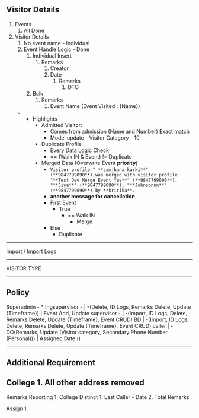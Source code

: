 Visitor Details
---
1. Events
	1. All Done
2. Visitor Details
	1. No event name - Individual
	2. Event Handle Logic - Done
		1. Individual Insert
			1. Remarks
				1. Creator
				2. Date
					1. Remarks
						1. DTO
		2. Bulk
			1. Remarks
				1. Event Name (Event Visited : {Name})
	* * Highlights
		* Admitted Visitor:
			* Comes from admission (Name and Number) Exact match
			* Model update - Visitor Category - 10
		* Duplicate Profile
			* Every Data Logic Check
			* == (Walk IN & Event) != Duplicate
		-  Merged Data (Overwrite Event **priority**)
			- `Visitor profile " **samjhana karki**" (**9847799090**) was merged with visitor profile "**Test Dev Merge Event Yes**" (**9847799090**), "**Jiya**" (**9847799090**), "**Johnsonnn**" (**9847799090**) by **kritika**.`
			- **another message for cancellation**
			- First Event
				- True
					- == Walk IN
						- Merge
			- Else
				- Duplicate



---
Import / Import Logs

-----
VISITOR TYPE

---

Policy
---
Superadmin - *
Ingsupervisor - | -(Delete, ID Logs, Remarks Delete, Update {Timeframe}) | Event Add, Update
supervisor - | -(Import, ID Logs, Delete, Remarks Delete, Update {Timeframe}, Event CRUD)
BD | -(Import, ID Logs, Delete, Remarks Delete, Update {Timeframe}, Event CRUD)
caller | -DO(Remarks, Update (Visitor category, Secondary Phone Number (Personal))) | Assigned Date ()

---

Additional Requirement
---



College 
	1. All other address removed
------
Remarks Reporting
	1. College Distinct
		1. Last Caller - Date
		2. Total Remarks

Assign
	1. 




